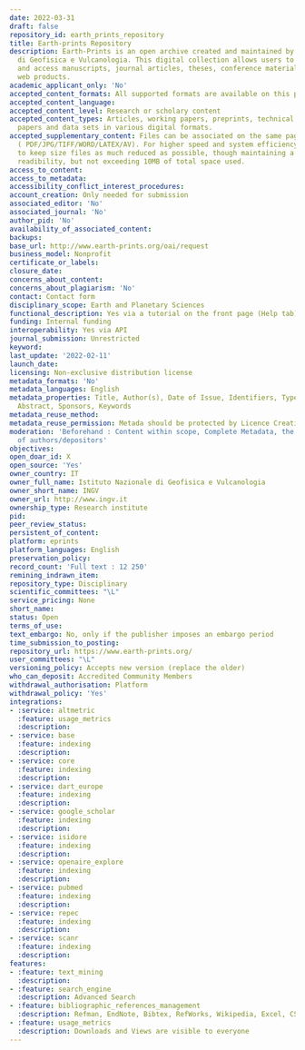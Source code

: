 ```yaml
---
date: 2022-03-31
draft: false
repository_id: earth_prints_repository
title: Earth-prints Repository
description: Earth-Prints is an open archive created and maintained by Istituto Nazionale
  di Geofisica e Vulcanologia. This digital collection allows users to browse, search
  and access manuscripts, journal articles, theses, conference materials, books, book-chapters,
  web products.
academic_applicant_only: 'No'
accepted_content_formats: All supported formats are available on this page
accepted_content_language:
accepted_content_level: Research or scholary content
accepted_content_types: Articles, working papers, preprints, technical reports, conference
  papers and data sets in various digital formats.
accepted_supplementary_content: Files can be associated on the same page as the preprint
  ( PDF/JPG/TIFF/WORD/LATEX/AV). For higher speed and system efficiency we suggest
  to keep size files as much reduced as possible, though maintaining a sufficient
  readibility, but not exceeding 10MB of total space used.
access_to_content:
access_to_metadata:
accessibility_conflict_interest_procedures:
account_creation: Only needed for submission
associated_editor: 'No'
associated_journal: 'No'
author_pid: 'No'
availability_of_associated_content:
backups:
base_url: http://www.earth-prints.org/oai/request
business_model: Nonprofit
certificate_or_labels:
closure_date:
concerns_about_content:
concerns_about_plagiarism: 'No'
contact: Contact form
disciplinary_scope: Earth and Planetary Sciences
functional_description: Yes via a tutorial on the front page (Help tab)
funding: Internal funding
interoperability: Yes via API
journal_submission: Unrestricted
keyword:
last_update: '2022-02-11'
launch_date:
licensing: Non-exclusive distribution license
metadata_formats: 'No'
metadata_languages: English
metadata_properties: Title, Author(s), Date of Issue, Identifiers, Type, Language,
  Abstract, Sponsors, Keywords
metadata_reuse_method:
metadata_reuse_permission: Metada should be protected by Licence Creative Commons
moderation: 'Beforehand : Content within scope, Complete Metadata, the eligibility
  of authors/depositors'
objectives:
open_doar_id: X
open_source: 'Yes'
owner_country: IT
owner_full_name: Istituto Nazionale di Geofisica e Vulcanologia
owner_short_name: INGV
owner_url: http://www.ingv.it
ownership_type: Research institute
pid:
peer_review_status:
persistent_of_content:
platform: eprints
platform_languages: English
preservation_policy:
record_count: 'Full text : 12 250'
remining_indrawn_item:
repository_type: Disciplinary
scientific_committees: "\L"
service_pricing: None
short_name:
status: Open
terms_of_use:
text_embargo: No, only if the publisher imposes an embargo period
time_submission_to_posting:
repository_url: https://www.earth-prints.org/
user_committees: "\L"
versioning_policy: Accepts new version (replace the older)
who_can_deposit: Accredited Community Members
withdrawal_authorisation: Platform
withdrawal_policy: 'Yes'
integrations:
- :service: altmetric
  :feature: usage_metrics
  :description:
- :service: base
  :feature: indexing
  :description:
- :service: core
  :feature: indexing
  :description:
- :service: dart_europe
  :feature: indexing
  :description:
- :service: google_scholar
  :feature: indexing
  :description:
- :service: isidore
  :feature: indexing
  :description:
- :service: openaire_explore
  :feature: indexing
  :description:
- :service: pubmed
  :feature: indexing
  :description:
- :service: repec
  :feature: indexing
  :description:
- :service: scanr
  :feature: indexing
  :description:
features:
- :feature: text_mining
  :description:
- :feature: search_engine
  :description: Advanced Search
- :feature: bibliographic_references_management
  :description: Refman, EndNote, Bibtex, RefWorks, Wikipedia, Excel, CSV and PDF
- :feature: usage_metrics
  :description: Downloads and Views are visible to everyone
---
```




